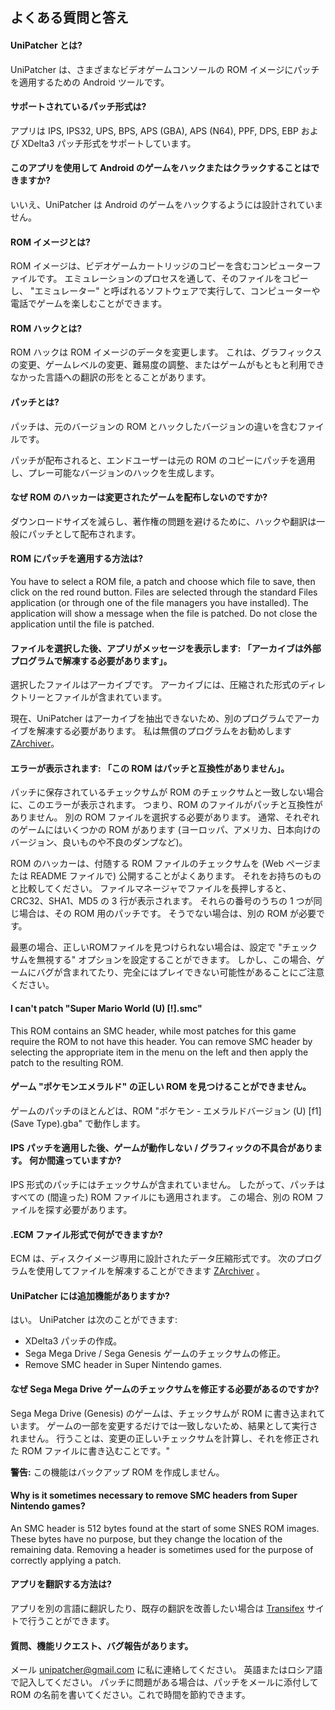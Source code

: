 ## よくある質問と答え

#### UniPatcher とは?

UniPatcher は、さまざまなビデオゲームコンソールの ROM イメージにパッチを適用するための Android ツールです。

#### サポートされているパッチ形式は?

アプリは IPS, IPS32, UPS, BPS, APS (GBA), APS (N64), PPF, DPS, EBP および XDelta3 パッチ形式をサポートしています。

#### このアプリを使用して Android のゲームをハックまたはクラックすることはできますか?

いいえ、UniPatcher は Android のゲームをハックするようには設計されていません。

#### ROM イメージとは?

ROM イメージは、ビデオゲームカートリッジのコピーを含むコンピューターファイルです。 エミュレーションのプロセスを通して、そのファイルをコピーし、 "エミュレーター" と呼ばれるソフトウェアで実行して、コンピューターや電話でゲームを楽しむことができます。

#### ROM ハックとは?

ROM ハックは ROM イメージのデータを変更します。 これは、グラフィックスの変更、ゲームレベルの変更、難易度の調整、またはゲームがもともと利用できなかった言語への翻訳の形をとることがあります。

#### パッチとは?

パッチは、元のバージョンの ROM とハックしたバージョンの違いを含むファイルです。

パッチが配布されると、エンドユーザーは元の ROM のコピーにパッチを適用し、プレー可能なバージョンのハックを生成します。

#### なぜ ROM のハッカーは変更されたゲームを配布しないのですか?

ダウンロードサイズを減らし、著作権の問題を避けるために、ハックや翻訳は一般にパッチとして配布されます。

#### ROM にパッチを適用する方法は?

You have to select a ROM file, a patch and choose which file to save, then click on the red round button. Files are selected through the standard Files application (or through one of the file managers you have installed). The application will show a message when the file is patched. Do not close the application until the file is patched.

#### ファイルを選択した後、アプリがメッセージを表示します: 「アーカイブは外部プログラムで解凍する必要があります」。

選択したファイルはアーカイブです。 アーカイブには、圧縮された形式のディレクトリーとファイルが含まれています。

現在、UniPatcher はアーカイブを抽出できないため、別のプログラムでアーカイブを解凍する必要があります。 私は無償のプログラムをお勧めします [ZArchiver](https://play.google.com/store/apps/details?id=ru.zdevs.zarchiver)。

#### エラーが表示されます: 「この ROM はパッチと互換性がありません」。

パッチに保存されているチェックサムが ROM のチェックサムと一致しない場合に、このエラーが表示されます。 つまり、ROM のファイルがパッチと互換性がありません。 別の ROM ファイルを選択する必要があります。 通常、それぞれのゲームにはいくつかの ROM があります (ヨーロッパ、アメリカ、日本向けのバージョン、良いものや不良のダンプなど)。

ROM のハッカーは、付随する ROM ファイルのチェックサムを (Web ページまたは README ファイルで) 公開することがよくあります。 それをお持ちのものと比較してください。 ファイルマネージャでファイルを長押しすると、CRC32、SHA1、MD5 の 3 行が表示されます。 それらの番号のうちの 1 つが同じ場合は、その ROM 用のパッチです。 そうでない場合は、別の ROM が必要です。

最悪の場合、正しいROMファイルを見つけられない場合は、設定で "チェックサムを無視する" オプションを設定することができます。 しかし、この場合、ゲームにバグが含まれてたり、完全にはプレイできない可能性があることにご注意ください。

#### I can't patch "Super Mario World (U) [!].smc"

This ROM contains an SMC header, while most patches for this game require the ROM to not have this header. You can remove SMC header by selecting the appropriate item in the menu on the left and then apply the patch to the resulting ROM.

#### ゲーム "ポケモンエメラルド" の正しい ROM を見つけることができません。

ゲームのパッチのほとんどは、ROM "ポケモン - エメラルドバージョン (U) \[f1\] (Save Type).gba" で動作します。

#### IPS パッチを適用した後、ゲームが動作しない / グラフィックの不具合があります。 何か間違っていますか?

IPS 形式のパッチにはチェックサムが含まれていません。 したがって、パッチはすべての (間違った) ROM ファイルにも適用されます。 この場合、別の ROM ファイルを探す必要があります。

#### .ECM ファイル形式で何ができますか?

ECM は、ディスクイメージ専用に設計されたデータ圧縮形式です。 次のプログラムを使用してファイルを解凍することができます [ZArchiver](https://play.google.com/store/apps/details?id=ru.zdevs.zarchiver) 。

#### UniPatcher には追加機能がありますか?

はい。 UniPatcher は次のことができます:

- XDelta3 パッチの作成。
- Sega Mega Drive / Sega Genesis ゲームのチェックサムの修正。
- Remove SMC header in Super Nintendo games.

#### なぜ Sega Mega Drive ゲームのチェックサムを修正する必要があるのですか?

Sega Mega Drive (Genesis) のゲームは、チェックサムが ROM に書き込まれています。 ゲームの一部を変更するだけでは一致しないため、結果として実行されません。 行うことは、変更の正しいチェックサムを計算し、それを修正された ROM ファイルに書き込むことです。"

**警告:** この機能はバックアップ ROM を作成しません。

#### Why is it sometimes necessary to remove SMC headers from Super Nintendo games?

An SMC header is 512 bytes found at the start of some SNES ROM images. These bytes have no purpose, but they change the location of the remaining data. Removing a header is sometimes used for the purpose of correctly applying a patch.

#### アプリを翻訳する方法は?

アプリを別の言語に翻訳したり、既存の翻訳を改善したい場合は [Transifex](https://www.transifex.com/unipatcher/unipatcher/dashboard/) サイトで行うことができます。

#### 質問、機能リクエスト、バグ報告があります。

メール <unipatcher@gmail.com> に私に連絡してください。 英語またはロシア語で記入してください。 パッチに問題がある場合は、パッチをメールに添付して ROM の名前を書いてください。これで時間を節約できます。